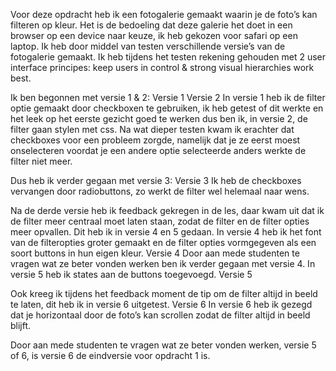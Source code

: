 
Voor deze opdracht heb ik een fotogalerie gemaakt waarin je de foto’s kan filteren op kleur. Het is de bedoeling dat deze galerie het doet in een browser op een device naar keuze, ik heb gekozen voor safari op een laptop. Ik heb door middel van testen verschillende versie’s van de fotogalerie gemaakt. Ik heb tijdens het testen rekening gehouden met 2 user interface principes: keep users in control & strong visual hierarchies work best. 

Ik ben begonnen met versie 1 & 2:
Versie 1
Versie 2
In versie 1 heb ik de filter optie gemaakt door checkboxen te gebruiken, ik heb getest of dit werkte en het leek op het eerste gezicht goed te werken dus ben ik, in versie 2, de filter gaan stylen met css.
Na wat dieper testen kwam ik erachter dat checkboxes voor een probleem zorgde, namelijk dat je ze eerst moest onselecteren voordat je een andere optie selecteerde anders werkte de filter niet meer. 

Dus heb ik verder gegaan met versie 3:
Versie 3
Ik heb de checkboxes vervangen door radiobuttons, zo werkt de filter wel helemaal naar wens. 

Na de derde versie heb ik feedback gekregen in de les, daar kwam uit dat ik de filter meer centraal moet laten staan, zodat de filter en de filter opties meer opvallen. 
Dit heb ik in versie 4 en 5 gedaan.
In versie 4 heb ik het font van de filteropties groter gemaakt en de filter opties vormgegeven als een soort buttons in hun eigen kleur. 
Versie 4
Door aan mede studenten te vragen wat ze beter vonden werken ben ik verder gegaan met versie 4. 
In versie 5 heb ik states aan de buttons toegevoegd.
Versie 5

Ook kreeg ik tijdens het feedback moment de tip om de filter altijd in beeld te laten, dit heb ik in versie 6 uitgetest. 
Versie 6
In versie 6 heb ik gezegd dat je horizontaal door de foto’s kan scrollen zodat de filter altijd in beeld blijft.   

Door aan mede studenten te vragen wat ze beter vonden werken, versie 5 of 6, is versie 6 de eindversie voor opdracht 1 is. 
